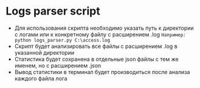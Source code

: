 # Logs parser script
- Для использования скрипта необходимо указать путь к директории с логами или к конкретному файлу с расширением .log
```Например: python logs_parser.py C:\access.log```
- Скрипт будет анализировать все файлы с расширением .log в указанной директории
- Статистика будет сохранена в отдельные json файлы с тем же именем, но с расширением .json
- Вывод статистики в терминал будет производиться после анализа каждого файла лога
